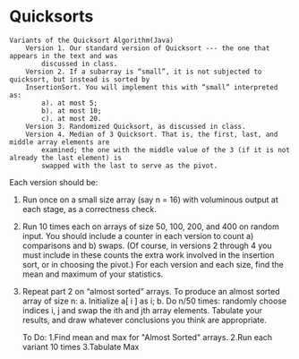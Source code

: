 # Quicksorts
	Variants of the Quicksort Algorithm(Java)
		Version 1. Our standard version of Quicksort --- the one that appears in the text and was
			discussed in class.
		Version 2. If a subarray is “small”, it is not subjected to quicksort, but instead is sorted by
		InsertionSort. You will implement this with “small” interpreted as:
			a). at most 5;
			b). at most 10;
			c). at most 20.
		Version 3. Randomized Quicksort, as discussed in class.
		Version 4. Median of 3 Quicksort. That is, the first, last, and middle array elements are
			examined; the one with the middle value of the 3 (if it is not already the last element) is
			swapped with the last to serve as the pivot.
			
Each version should be:
1. Run once on a small size array (say n = 16) with voluminous output at each stage, as a
correctness check.
2. Run 10 times each on arrays of size 50, 100, 200, and 400 on random input. You should
include a counter in each version to count a) comparisons and b) swaps. (Of course, in
versions 2 through 4 you must include in these counts the extra work involved in the
insertion sort, or in choosing the pivot.) For each version and each size, find the mean
and maximum of your statistics.
3. Repeat part 2 on “almost sorted” arrays. To produce an almost sorted array of size n:
a. Initialize a[ i ] as i;
b. Do n/50 times: randomly choose indices i, j and swap the ith and jth array elements.
Tabulate your results, and draw whatever conclusions you think are appropriate.


	To Do:
		1.Find mean and max for "Almost Sorted" arrays.
		2.Run each variant 10 times
		3.Tabulate Max
